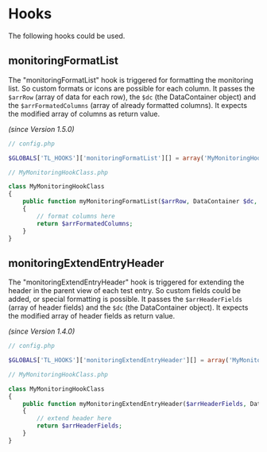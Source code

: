 # Hooks

The following hooks could be used.

## monitoringFormatList

The "monitoringFormatList" hook is triggered for formatting the monitoring list. So custom formats or icons are possible for each column.
It passes the `$arrRow` (array of data for each row), the `$dc` (the DataContainer object) and the `$arrFormatedColumns` (array of already formatted columns).
It expects the modified array of columns as return value.

*(since Version 1.5.0)*

```php
// config.php

$GLOBALS['TL_HOOKS']['monitoringFormatList'][] = array('MyMonitoringHookClass', 'myMonitoringFormatList');

// MyMonitoringHookClass.php

class MyMonitoringHookClass
{
	public function myMonitoringFormatList($arrRow, DataContainer $dc, $arrFormatedColumns)
	{
		// format columns here
		return $arrFormatedColumns;
	}
}
```

## monitoringExtendEntryHeader

The "monitoringExtendEntryHeader" hook is triggered for extending the header in the parent view of each test entry. So custom fields could be added, or special formatting is possible.
It passes the `$arrHeaderFields` (array of header fields) and the `$dc` (the DataContainer object).
It expects the modified array of header fields as return value.

*(since Version 1.4.0)*

```php
// config.php

$GLOBALS['TL_HOOKS']['monitoringExtendEntryHeader'][] = array('MyMonitoringHookClass', 'myMonitoringExtendEntryHeader');

// MyMonitoringHookClass.php

class MyMonitoringHookClass
{
	public function myMonitoringExtendEntryHeader($arrHeaderFields, DataContainer $dc)
	{
		// extend header here
		return $arrHeaderFields;
	}
}
```